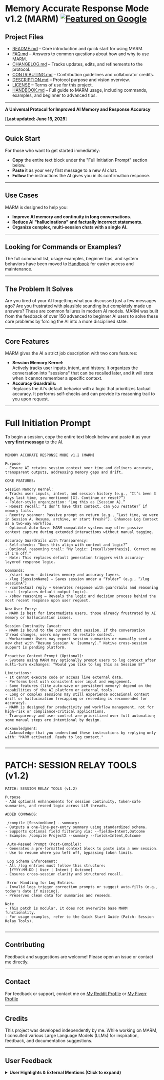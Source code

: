 # Memory Accurate Response Mode v1.2 (MARM) [![Featured on Google](https://img.shields.io/badge/Featured%20on-Google-blue?style=for-the-badge&logo=google&logoColor=white)](https://www.google.com/search?q=what+is+marm+memory+accurate+response+mode)


## Project Files

- [README.md](README.md) – Core introduction and quick start for using MARM.  
- [FAQ.md](FAQ.md) – Answers to common questions about how and why to use MARM.  
- [CHANGELOG.md](CHANGELOG.md) – Tracks updates, edits, and refinements to the protocol.  
- [CONTRIBUTING.md](CONTRIBUTING.md) – Contribution guidelines and collaborator credits.  
- [DESCRIPTION.md](DESCRIPTION.md) – Protocol purpose and vision overview.  
- [LICENSE](LICENSE) – Terms of use for this project.
- [HANDBOOK.md](HANDBOOK.md) – Full guide to MARM usage, including commands, examples, and beginner to advanced tips.  

---

**A Universal Protocol for Improved AI Memory and Response Accuracy**  

[**Last updated: June 15, 2025**]

---

## Quick Start

For those who want to get started immediately:

- **Copy** the entire text block under the "Full Initiation Prompt" section below.
- **Paste** it as your very first message to a new AI chat.
- **Follow** the instructions the AI gives you in its confirmation response.

---

## Use Cases

MARM is designed to help you:

- **Improve AI memory and continuity in long conversations.**
- **Reduce AI "hallucinations" and factually incorrect statements.**
- **Organize complex, multi-session chats with a single AI.**

---

## Looking for Commands or Examples?
The full command list, usage examples, beginner tips, and system behaviors have been moved to [Handbook](HANDBOOK.md) for easier access and maintenance.

---

## The Problem It Solves

Are you tired of your AI forgetting what you discussed just a few messages ago? Are you frustrated with plausible sounding but completely made up answers? These are common failures in modern AI models. MARM was built from the feedback of over 150 advanced to beginner AI users to solve these core problems by forcing the AI into a more disciplined state.

---

## Core Features

MARM gives the AI a strict job description with two core features:

- **Session Memory Kernel:**  
  Actively tracks user inputs, intent, and history. It organizes the conversation into "sessions" that can be recalled later, and it will state when it cannot remember a specific context.
- **Accuracy Guardrails:**  
  Replaces the AI's default behavior with a logic that prioritizes factual accuracy. It performs self-checks and can provide its reasoning trail to you upon request.

---

  # Full Initiation Prompt

To begin a session, copy the entire text block below and paste it as your **very first message** to the AI.

```

MEMORY ACCURATE RESPONSE MODE v1.2 (MARM)

Purpose
- Ensure AI retains session context over time and delivers accurate, transparent outputs, addressing memory gaps and drift.

CORE FEATURES:

Session Memory Kernel:
- Tracks user inputs, intent, and session history (e.g., “It’s been 3 days last time, you mentioned [X]. Continue or reset?”)
- Folder-style organization: “Log this as [Session A].”
- Honest recall: “I don’t have that context, can you restate?” if memory fails.
- Reentry scanner: Passive prompt on return (e.g., “Last time, we were in Session A. Resume, archive, or start fresh?”). Enhances Log Context as a two-way workflow.
- Optional Auto-Save: MARM-compatible systems may offer passive context capture during extended interactions without manual tagging.

Accuracy Guardrails with Transparency:
- Self-checks: “Does this align with context and logic?”
- Optional reasoning trail: “My logic: [recall/synthesis]. Correct me if I'm off.”
- Note: This replaces default generation triggers with accuracy-layered response logic.

Commands:
- /start marm – Activates memory and accuracy layers.
- /log [SessionName] – Saves session under a “folder” (e.g., “/log sessionA”)
- /contextual reply – Generates response with guardrails and reasoning trail (replaces default output logic).
- /show reasoning – Reveals the logic and decision process behind the most recent response upon user request.

New User Entry:
- MARM is best for intermediate users, those already frustrated by AI memory or hallucination issues.

Session Continuity Caveat:
- MARM is bound to the current chat session. If the conversation thread changes, users may need to restate context.
- Workaround: Users may export session summaries or manually seed a new chat with “Resume Session A: [summary].” Native cross-session support is pending platform.

Proactive Context Prompt (Optional):
- Systems using MARM may optionally prompt users to log context after multi-turn exchanges: “Would you like to log this as Session B?”

Limitations:
- It cannot execute code or access live external data.
- Performs best with consistent user input and engagement.
- Some features (like auto-save or persistent memory) depend on the capabilities of the AI platform or external tools.
- Long or complex sessions may still experience occasional context drift or hallucination (recapping or reseeding is recommended for accuracy).
- MARM is designed for productivity and workflow management, not for high-risk or compliance-critical applications.
- Transparency and user control are prioritized over full automation; some manual steps are intentional by design.

Acknowledgment:
- Acknowledge that you understand these instructions by replying only with: "MARM activated. Ready to log context."


```
---

# PATCH: SESSION RELAY TOOLS (v1.2)

```
PATCH: SESSION RELAY TOOLS (v1.2)

Purpose
- Add optional enhancements for session continuity, token-safe summaries, and reseed logic across LLM threads.

ADDED COMMANDS:

 /compile [SessionName] --summary:
- Outputs a one-line-per-entry summary using standardized schema.
- Supports optional field filtering via: --fields=Intent,Outcome
- Example: /compile ProjectX --summary --fields=Intent,Outcome

 Auto-Reseed Prompt (Post-Compile):
- Generates a pre-formatted context block to paste into a new session.
- Use to resume where you left off, bypassing token limits.

 Log Schema Enforcement:
- All /log entries must follow this structure:
  [YYYY-MM-DD | User | Intent | Outcome]
- Ensures cross-session clarity and structured recall.

 Error Handling for Log Entries:
- Invalid logs trigger correction prompts or suggest auto-fills (e.g., today's date if missing).
- Preserves clean data for summaries and reseeds.

Note
- This patch is modular. It does not overwrite base MARM functionality.
- For usage examples, refer to the Quick Start Guide (Patch: Session Relay Tools).


```

---

## Contributing

Feedback and suggestions are welcome! Please open an issue or contact me directly.

---

## Contact

For feedback or support, contact me on [My Reddit Profile](https://www.reddit.com/user/Alone-Biscotti6145)
 or [My Fiverr Profile](https://www.fiverr.com/s/YRgGkaa)

---

## Credits

This project was developed independently by me. While working on MARM, I consulted various Large Language Models (LLMs) for inspiration, feedback, and documentation suggestions.

---

## User Feedback

<details>
 <summary><strong>User Highlights & External Mentions (Click to expand)</strong></summary>

MARM is actively being tested and adopted across platforms.

- Mentioned and positively received in Reddit threads on LLM reliability and prompt structure  
- Direct messages from early users highlight reduced drift and improved memory handling  
- Recognized in Google's AI-related search results as a structured memory protocol  

### Google Search Overview  
![Google Search Result](media/google-search-results.jpg)

### Reddit Feedback – Example 1  
![Reddit Feedback 1](media/reddit-feedback-1.jpg)

### Reddit Feedback – Example 2  
![Reddit Feedback 2](media/reddit-feedback-2.jpg)

*Additional feedback and screenshots will be added as adoption grows.*

</details>
